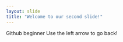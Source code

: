 ```yaml
---
layout: slide
title: "Welcome to our second slide!"
---
```

Github beginner
Use the left arrow to go back!
